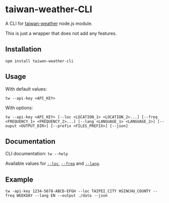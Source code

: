 # taiwan-weather-CLI
A CLI for [taiwan-weather](https://www.npmjs.com/package/taiwan-weather) node.js module.

This is just a wrapper that does not add any features.

## Installation
`npm install taiwan-weather-cli`

## Usage

With default values:

`tw --api-key <API_KEY>`

With options:

`tw --api-key <API_KEY> [--loc <LOCATION_1> <LOCATION_2>...] [--freq <FREQUENCY_1> <FREQUENCY_2>...] [--lang <LANGUAGE_1> <LANGUAGE_2>] [--ouput <OUTPUT_DIR>] [--prefix <FILES_PREFIX>] [--json]`

## Documentation

CLI documentation: `tw --help`

Available values for [`--loc`](https://www.npmjs.com/package/taiwan-weather#dataenumloc), [`--freq`](https://www.npmjs.com/package/taiwan-weather#dataenumfreq) and [`--lang`](https://www.npmjs.com/package/taiwan-weather#dataenumlang).

## Example

`tw -api-key 1234-5678-ABCD-EFGH --loc TAIPEI_CITY HSINCHU_COUNTY --freq WEEKDAY --lang EN --output ./data --json`
